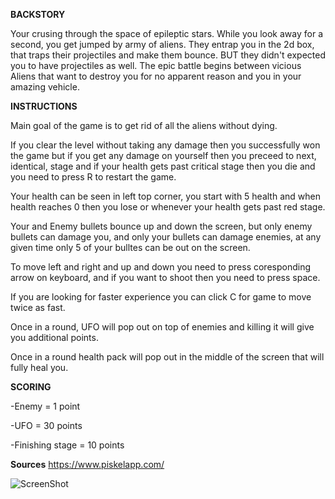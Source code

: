 
**BACKSTORY** 

Your crusing through the space of epileptic stars. While you look away for a second, you get jumped by
army of aliens. They entrap you in the 2d box, that traps their projectiles and make them bounce. BUT they didn't
expected you to have projectiles as well. The epic battle begins between vicious Aliens that want to destroy you 
for no apparent reason and you in your amazing vehicle. 


**INSTRUCTIONS** 

Main goal of the game is to get rid of all the aliens without dying.

If you clear the level without taking any damage then you successfully won the game but if you get any damage on yourself then you preceed to next, identical, stage and if your health gets past critical stage then you die and you need to press R to restart the game. 

Your health can be seen in left top corner, you start with 5 health and when health reaches 0 then you lose or whenever your health gets past red stage. 

Your and Enemy bullets bounce up and down the screen, but only enemy bullets can damage you, and only your bullets can damage enemies, at any given time only 5 of your bulltes can be out on the screen. 

To move left and right and up and down you need to press coresponding arrow on keyboard, and if you want to shoot then you need to press space.

If you are looking for faster experience you can click C for game to move twice as fast. 

Once in a round, UFO will pop out on top of enemies and killing it will give you additional points. 

Once in a round health pack will pop out in the middle of the screen that will fully heal you. 


**SCORING**

-Enemy = 1 point

-UFO = 30 points 

-Finishing stage = 10 points 

**Sources**
https://www.piskelapp.com/ 

![ScreenShot](https://raw.githubusercontent.com/brdzan0460/Suprise-Space-Attack/master/a.png)
